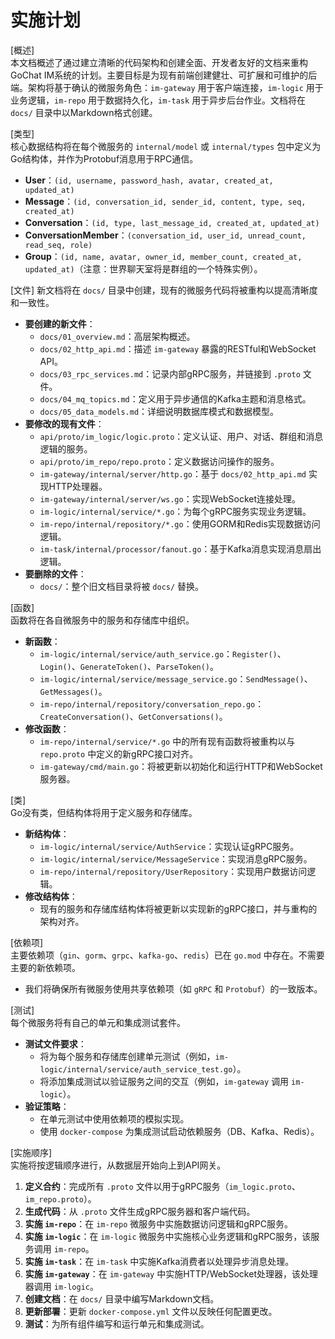 # 实施计划

[概述]  
本文档概述了通过建立清晰的代码架构和创建全面、开发者友好的文档来重构GoChat IM系统的计划。主要目标是为现有前端创建健壮、可扩展和可维护的后端。架构将基于确认的微服务角色：`im-gateway` 用于客户端连接，`im-logic` 用于业务逻辑，`im-repo` 用于数据持久化，`im-task` 用于异步后台作业。文档将在 `docs/` 目录中以Markdown格式创建。

[类型]  
核心数据结构将在每个微服务的 `internal/model` 或 `internal/types` 包中定义为Go结构体，并作为Protobuf消息用于RPC通信。

-   **User**：`(id, username, password_hash, avatar, created_at, updated_at)`
-   **Message**：`(id, conversation_id, sender_id, content, type, seq, created_at)`
-   **Conversation**：`(id, type, last_message_id, created_at, updated_at)`
-   **ConversationMember**：`(conversation_id, user_id, unread_count, read_seq, role)`
-   **Group**：`(id, name, avatar, owner_id, member_count, created_at, updated_at)`（注意：世界聊天室将是群组的一个特殊实例）。

[文件]
新文档将在 `docs/` 目录中创建，现有的微服务代码将被重构以提高清晰度和一致性。

-   **要创建的新文件**：
    -   `docs/01_overview.md`：高层架构概述。
    -   `docs/02_http_api.md`：描述 `im-gateway` 暴露的RESTful和WebSocket API。
    -   `docs/03_rpc_services.md`：记录内部gRPC服务，并链接到 `.proto` 文件。
    -   `docs/04_mq_topics.md`：定义用于异步通信的Kafka主题和消息格式。
    -   `docs/05_data_models.md`：详细说明数据库模式和数据模型。
-   **要修改的现有文件**：
    -   `api/proto/im_logic/logic.proto`：定义认证、用户、对话、群组和消息逻辑的服务。
    -   `api/proto/im_repo/repo.proto`：定义数据访问操作的服务。
    -   `im-gateway/internal/server/http.go`：基于 `docs/02_http_api.md` 实现HTTP处理器。
    -   `im-gateway/internal/server/ws.go`：实现WebSocket连接处理。
    -   `im-logic/internal/service/*.go`：为每个gRPC服务实现业务逻辑。
    -   `im-repo/internal/repository/*.go`：使用GORM和Redis实现数据访问逻辑。
    -   `im-task/internal/processor/fanout.go`：基于Kafka消息实现消息扇出逻辑。
-   **要删除的文件**：
    -   `docs/`：整个旧文档目录将被 `docs/` 替换。

[函数]  
函数将在各自微服务中的服务和存储库中组织。

-   **新函数**：
    -   `im-logic/internal/service/auth_service.go`：`Register()`、`Login()`、`GenerateToken()`、`ParseToken()`。
    -   `im-logic/internal/service/message_service.go`：`SendMessage()`、`GetMessages()`。
    -   `im-repo/internal/repository/conversation_repo.go`：`CreateConversation()`、`GetConversations()`。
-   **修改函数**：
    -   `im-repo/internal/service/*.go` 中的所有现有函数将被重构以与 `repo.proto` 中定义的新gRPC接口对齐。
    -   `im-gateway/cmd/main.go`：将被更新以初始化和运行HTTP和WebSocket服务器。

[类]  
Go没有类，但结构体将用于定义服务和存储库。

-   **新结构体**：
    -   `im-logic/internal/service/AuthService`：实现认证gRPC服务。
    -   `im-logic/internal/service/MessageService`：实现消息gRPC服务。
    -   `im-repo/internal/repository/UserRepository`：实现用户数据访问逻辑。
-   **修改结构体**：
    -   现有的服务和存储库结构体将被更新以实现新的gRPC接口，并与重构的架构对齐。

[依赖项]  
主要依赖项（`gin`、`gorm`、`grpc`、`kafka-go`、`redis`）已在 `go.mod` 中存在。不需要主要的新依赖项。

-   我们将确保所有微服务使用共享依赖项（如 `gRPC` 和 `Protobuf`）的一致版本。

[测试]  
每个微服务将有自己的单元和集成测试套件。

-   **测试文件要求**：
    -   将为每个服务和存储库创建单元测试（例如，`im-logic/internal/service/auth_service_test.go`）。
    -   将添加集成测试以验证服务之间的交互（例如，`im-gateway` 调用 `im-logic`）。
-   **验证策略**：
    -   在单元测试中使用依赖项的模拟实现。
    -   使用 `docker-compose` 为集成测试启动依赖服务（DB、Kafka、Redis）。

[实施顺序]  
实施将按逻辑顺序进行，从数据层开始向上到API网关。

1.  **定义合约**：完成所有 `.proto` 文件以用于gRPC服务（`im_logic.proto`、`im_repo.proto`）。
2.  **生成代码**：从 `.proto` 文件生成gRPC服务器和客户端代码。
3.  **实施 `im-repo`**：在 `im-repo` 微服务中实施数据访问逻辑和gRPC服务。
4.  **实施 `im-logic`**：在 `im-logic` 微服务中实施核心业务逻辑和gRPC服务，该服务调用 `im-repo`。
5.  **实施 `im-task`**：在 `im-task` 中实施Kafka消费者以处理异步消息处理。
6.  **实施 `im-gateway`**：在 `im-gateway` 中实施HTTP/WebSocket处理器，该处理器调用 `im-logic`。
7.  **创建文档**：在 `docs/` 目录中编写Markdown文档。
8.  **更新部署**：更新 `docker-compose.yml` 文件以反映任何配置更改。
9.  **测试**：为所有组件编写和运行单元和集成测试。
